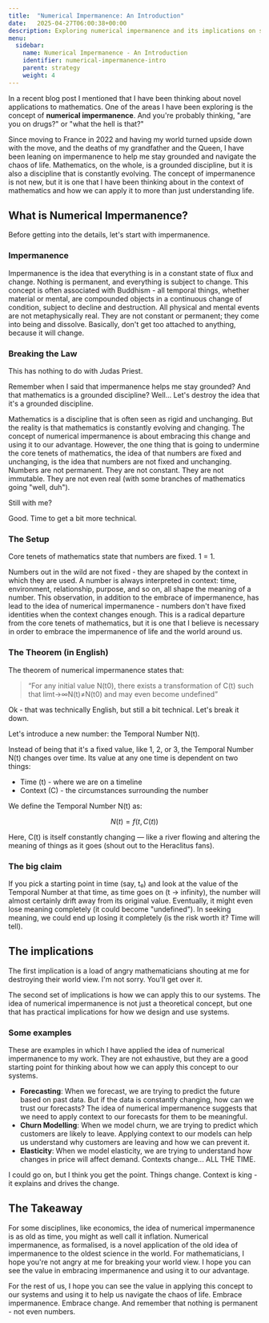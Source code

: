 ```yaml
---
title:  "Numerical Impermanence: An Introduction"
date:   2025-04-27T06:00:38+00:00
description: Exploring numerical impermanence and its implications on system design
menu:
  sidebar:
    name: Numerical Impermanence - An Introduction
    identifier: numerical-impermanence-intro
    parent: strategy
    weight: 4
---
```


In a recent blog post I mentioned that I have been thinking about novel applications to mathematics. One of the areas I have been exploring is the concept of **numerical impermanence**. And you're probably thinking, "are you on drugs?" or "what the hell is that?"

Since moving to France in 2022 and having my world turned upside down with the move, and the deaths of my grandfather and the Queen, I have been leaning on impermanence to help me stay grounded and navigate the chaos of life. Mathematics, on the whole, is a grounded discipline, but it is also a discipline that is constantly evolving. The concept of impermanence is not new, but it is one that I have been thinking about in the context of mathematics and how we can apply it to more than just understanding life.

## What is Numerical Impermanence?

Before getting into the details, let's start with impermanence.

### Impermanence

Impermanence is the idea that everything is in a constant state of flux and change. Nothing is permanent, and everything is subject to change. This concept is often associated with Buddhism - all temporal things, whether material or mental, are compounded objects in a continuous change of condition, subject to decline and destruction. All physical and mental events are not metaphysically real. They are not constant or permanent; they come into being and dissolve. Basically, don't get too attached to anything, because it will change.

### Breaking the Law

This has nothing to do with Judas Priest.

Remember when I said that impermanence helps me stay grounded? And that mathematics is a grounded discipline? Well... Let's destroy the idea that it's a grounded discipline.

Mathematics is a discipline that is often seen as rigid and unchanging. But the reality is that mathematics is constantly evolving and changing. The concept of numerical impermanence is about embracing this change and using it to our advantage. However, the one thing that is going to undermine the core tenets of mathematics, the idea of that numbers are fixed and unchanging, is the idea that numbers are not fixed and unchanging. Numbers are not permanent. They are not constant. They are not immutable. They are not even real (with some branches of mathematics going "well, duh").

Still with me?

Good. Time to get a bit more technical.

### The Setup

Core tenets of mathematics state that numbers are fixed. 1 = 1. 

Numbers out in the wild are not fixed - they are shaped by the context in which they are used. A number is always interpreted in context: time, environment, relationship, purpose, and so on, all shape the meaning of a number. This observation, in addition to the embrace of impermanence, has lead to the idea of numerical impermanence - numbers don't have fixed identities when the context changes enough. This is a radical departure from the core tenets of mathematics, but it is one that I believe is necessary in order to embrace the impermanence of life and the world around us.

### The Theorem (in English)

The theorem of numerical impermanence states that:

> “For any initial value N(t0), there exists a transformation of C(t) such that limt→∞​N(t)≠N(t0​) and may even become undefined”

Ok - that was technically English, but still a bit technical. Let's break it down.

Let's introduce a new number: the Temporal Number N(t).

Instead of being that it's a fixed value, like 1, 2, or 3, the Temporal Number N(t) changes over time. Its value at any one time is dependent on two things:

- Time (t) - where we are on a timeline
- Context (C) - the circumstances surrounding the number

We define the Temporal Number N(t) as:

```math
N(t) = f(t, C(t))
```

Here, C(t) is itself constantly changing — like a river flowing and altering the meaning of things as it goes (shout out to the Heraclitus fans).

### The big claim

If you pick a starting point in time (say, t₀) and look at the value of the Temporal Number at that time, as time goes on (t → infinity), the number will almost certainly drift away from its original value. Eventually, it might even lose meaning completely (it could become "undefined"). In seeking meaning, we could end up losing it completely (is the risk worth it? Time will tell).

## The implications

The first implication is a load of angry mathematicians shouting at me for destroying their world view. I'm not sorry. You'll get over it.

The second set of implications is how we can apply this to our systems. The idea of numerical impermanence is not just a theoretical concept, but one that has practical implications for how we design and use systems. 

### Some examples

These are examples in which I have applied the idea of numerical impermanence to my work. They are not exhaustive, but they are a good starting point for thinking about how we can apply this concept to our systems.

- **Forecasting**: When we forecast, we are trying to predict the future based on past data. But if the data is constantly changing, how can we trust our forecasts? The idea of numerical impermanence suggests that we need to apply context to our forecasts for them to be meaningful.
- **Churn Modelling**: When we model churn, we are trying to predict which customers are likely to leave. Applying context to our models can help us understand why customers are leaving and how we can prevent it.
- **Elasticity**: When we model elasticity, we are trying to understand how changes in price will affect demand. Contexts change... ALL THE TIME.

I could go on, but I think you get the point. Things change. Context is king - it explains and drives the change.

## The Takeaway

For some disciplines, like economics, the idea of numerical impermanence is as old as time, you might as well call it inflation. Numerical impermanence, as formalised, is a novel application of the old idea of impermanence to the oldest science in the world. For mathematicians, I hope you're not angry at me for breaking your world view. I hope you can see the value in embracing impermanence and using it to our advantage.

For the rest of us, I hope you can see the value in applying this concept to our systems and using it to help us navigate the chaos of life. Embrace impermanence. Embrace change. And remember that nothing is permanent - not even numbers.
